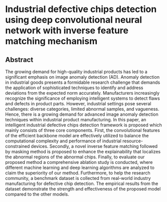 # Industrial defective chips detection using deep convolutional neural network with inverse feature matching mechanism
## Abstract
The growing demand for high-quality industrial products has led to a significant emphasis on image anomaly detection (AD). Anomaly detection in industrial goods presents a formidable research challenge that demands the application of sophisticated techniques to identify and address deviations from the expected norm accurately. Manufacturers increasingly recognize the significance of employing intelligent systems to detect flaws and defects in product parts. However, industrial settings pose several challenges: diverse categories, limited abnormal samples, and vagueness. Hence, there is a growing demand for advanced image anomaly detection techniques within industrial product manufacturing. In this paper, an intelligent industrial defective chips detection framework is proposed which mainly consists of three core components. First, the convolutional features of the efficient backbone model are effectively utilized to balance the computational complexity and performance of industrial resource-constrained devices. Secondly, a novel inverse feature matching followed by masking method is proposed to enhance the explainability that localizes the abnormal regions of the abnormal chips. Finally, to evaluate our proposed method a comprehensive ablation study is conducted, where different machine learning and deep learning algorithms are analyzed to claim the superiority of our method. Furthermore, to help the research community, a benchmark dataset is collected from real-world industry manufacturing for defective chip detection. The empirical results from the dataset demonstrate the strength and effectiveness of the proposed model compared to the other models.
